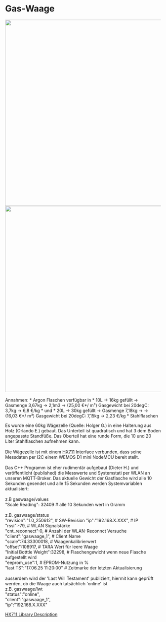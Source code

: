 # Gas-Waage
<img src="https://github.com/user-attachments/assets/dea2768a-bedc-4f4e-ba46-a16eebc33680" width="600">
<img src="https://github.com/user-attachments/assets/aa4500d2-756e-4b84-8dfc-c6fe966331bc" width="600" height=""> <br><br>
Annahmen:
* Argon Flaschen verfügbar in 
* 10L -> 16kg gefüllt -> Gasmenge 3,67kg -> 2,1m3 -> (25,00 €*/ m³) Gasgewicht bei 20degC: 3,7kg -> 6,8 €/kg
* und 
* 20L -> 30kg gefüllt -> Gasmenge 7,18kg ->   -> (16,03 €*/ m³) Gasgewicht bei 20degC: 7,15kg -> 2,23 €/kg
* Stahlflaschen

Es wurde eine 60kg Wägezelle (Quelle: Holger G.) in eine Halterung aus Holz (Orlando E.) gebaut. Das Unterteil ist quadratisch und hat 3 dem Boden angepasste Standfüße.
Das Oberteil hat eine runde Form, die 10 und 20 Liter Stahlflaschen aufnehmen kann.<br><br>
Die Wägezelle ist mit einem [HX711](https://github.com/RobTillaart/HX711/tree/master) Interface verbunden, dass seine Messdaten per I2C einem WEMOS D1 mini NodeMCU bereit stellt.<br><br>
Das C++ Programm ist eher rudimentär aufgebaut (Dieter H.) und veröffentlicht (published) die Messwerte und Systemstati per WLAN an unseren MQTT-Broker.
Das aktuelle Gewicht der Gasflasche wird alle 10 Sekunden gesendet und alle 15 Sekunden werden Systemvariablen aktualisiert:
<br><br>
z.B gaswaage/values   
"Scale Reading": 32409  # alle 10 Sekunden wert in Gramm<br><br>
z.B. gaswaage/status  
"revision":"1.0_250612", # SW-Revision 
"ip":"192.168.X.XXX",  # IP  
"rssi":-79,  # WLAN Signalstärke  
"cnt_reconnect":0,  # Anzahl der WLAN-Reconnct Versuche  
"client":"gaswaage_1",  # Client Name  
"scale":74.33300018,  # Waagenkalibrierwert  
"offset":108917,  # TARA Wert für leere Waage  
"Initial Botttle Weight":32298,  # Flaschengewicht wenn neue Flasche aufgestellt wird  
"eeprom_use":1,  # EPROM-Nutzung in %  
"last TS":"17.06.25 11:20:00"  # Zeitmarke der letzten Aktualisierung<br><br>
ausserdem wird der 'Last Will Testament' publiziert, hiermit kann geprüft werden, ob die Waage auch tatsächlich 'online' ist  
z.B. gaswaage/lwt  
"status":"online",  
"client":"gaswaage_1",  
"ip":"192.168.X.XXX"  

[HX711 Library Description](https://github.com/RobTillaart/HX711/tree/master)
